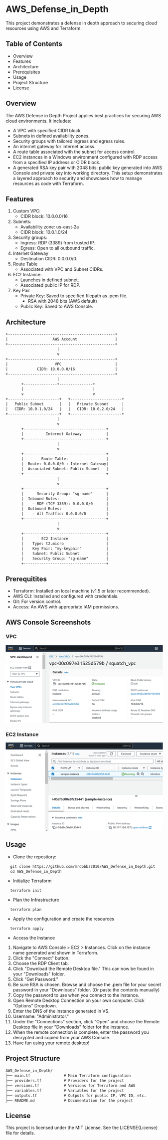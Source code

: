# AWS_Defense_in_Depth
This project demonstrates a defense in depth approach to securing cloud resources using AWS and Terraform.

## Table of Contents
* Overview
* Features
* Architecture
* Prerequisites
* Usage
* Project Structure
* License

## Overview
The AWS Defense in Depth Project applies best practices for securing AWS cloud environments. It includes:
  * A VPC with specified CIDR block.
  * Subnets in defined availability zones.
  * Security groups with tailored ingress and egress rules.
  * An internet gateway for internet access.
  * A route table associated with the subnet for access control.
  * EC2 instances in a Windows environment configured with RDP access from a specified IP address or CIDR block.
  * A generated RSA key pair with 2048 bits: public key generated into AWS Console and private key into working directory.
This setup demonstrates a layered approach to security and showcases how to manage resources as code with Terraform.

## Features
  1. Custom VPC:
     * CIDR block: 10.0.0.0/16
  2. Subnets:
     * Availability zone: us-east-2a
     * CIDR block: 10.0.1.0/24
  3. Security groups:
     * Ingress: RDP (3389) from trusted IP.
     * Egress: Open to all outbound traffic.
  4. Internet Gateway
     * Destination CIDR: 0.0.0.0/0.
  6. Route Table
     * Associated with VPC and Subnet CIDRs.
  7. EC2 Instance:
     * Launches in defined subnet.
     * Associated public IP for RDP.
  8. Key Pair
     * Private Key: Saved to specified filepath as .pem file.
       * RSA with 2048 bits (AWS default)
     * Public Key: Saved to AWS Console.

## Architecture
```
+------------------------------------------------+
|                    AWS Account                 |
+------------------------------------------------+
                       |
                       v
+------------------------------------------------+
|                     VPC                        |
|             CIDR: 10.0.0.0/16                  |
+------------------------------------------------+
                       |
       +---------------+---------------+
       |                               |
       v                               v
+-----------------------+   +-----------------------+
|   Public Subnet       |   |   Private Subnet      |
|   CIDR: 10.0.1.0/24   |   |   CIDR: 10.0.2.0/24   |
+-----------------------+   +-----------------------+
                       |
                       v
       +-------------------------------------+
       |          Internet Gateway           |
       +-------------------------------------+
                       |
                       v
       +-------------------------------------+
       |        Route Table:                 |
       |  Route: 0.0.0.0/0 → Internet Gateway|
       |  Associated Subnet: Public Subnet   |
       +-------------------------------------+
                       |
                       v
       +-------------------------------------+
       |      Security Group: "sg-name"      |
       |  Inbound Rules:                     |
       |    - RDP (TCP 3389): 0.0.0.0/0      |
       |  Outbound Rules:                    |
       |    - All Traffic: 0.0.0.0/0         |
       +-------------------------------------+
                       |
                       v
       +-------------------------------------+
       |        EC2 Instance                 |
       |    Type: t2.micro                   |
       |    Key Pair: "my-keypair"           |
       |    Subnet: Public Subnet            |
       |    Security Group: "sg-name"        |
       +-------------------------------------+

```
## Prerequitites
* Terraform: Installed on local machine (v1.5 or later recommended).
* AWS CLI: Installed and configured with credentials.
* Git: For version control.
* Access: An AWS with appropriate IAM permissions.
## AWS Console Screenshots
### VPC
![VPC Screenshot](screenshots/AWS_VPC.png)

### EC2 Instance
![EC2 Screenshot](screenshots/AWS_Instance.png)
## Usage
* Clone the repository:
```
  git clone https://github.com/mrdobbs2010/AWS_Defense_in_Depth.git
  cd AWS_Defense_in_Depth
```
* Initialize Terraform
```
  terraform init
```

* Plan the Infrastructure

```
  terraform plan
```
* Apply the configuration and create the resources
```
  terraform apply
```
* Access the Instance
1. Navigate to AWS Console > EC2 > Instances. Click on the instance name generated and shown in Terraform.
2. Click the "Connect" button.
3. Choose the RDP Client tab.
4. Click "Download the Remote Desktop file." This can now be found in your "Downloads" folder.
5. Click "Get Password."
6. Be sure RSA is chosen. Browse and choose the .pem file for your secret password in your "Downloads" folder. (Or paste the contents manually)
7. Copy the password to use when you connect to the instance.
8. Open Remote Desktop Connection on your own computer. Click "Options" Dropdown.
9. Enter the DNS of the instance generated in VS.
10. Username: "Administrator."
11. Under the "Connections" section, click "Open" and choose the Remote Desktop file in your "Downloads" folder for the instance.
12. When the remote connection is complete, enter the password you decrypted and copied from your AWS Console.
13. Have fun using your remote desktop!

## Project Structure
```
AWS_Defense_in_Depth/
├── main.tf               # Main Terraform configuration
├── providers.tf          # Providers for the project
├── versions.tf           # Versions for Terraform and AWS
├── variables.tf          # Variables for the project
├── outputs.tf            # Outputs for public IP, VPC ID, etc.
├── README.md             # Documentation for the project
```
## License
This project is licensed under the MIT License. See the LICENSE{License} file for details.
